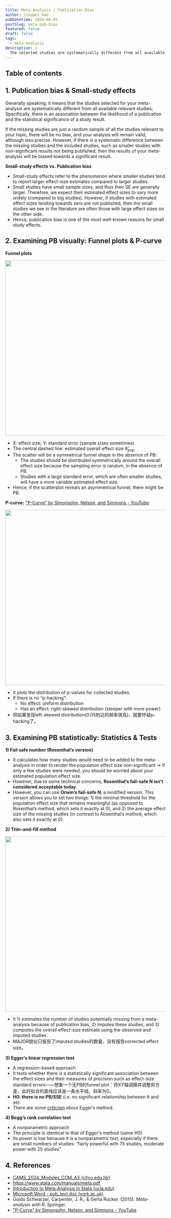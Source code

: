```yaml
---
title: Meta-Analysis | Publication Bias
author: Jingwei Gao
pubDatetime: 2024-06-01
postSlug: meta-pub-bias
featured: false
draft: false
tags:
  - meta-analysis
description: >
  The selected studies are systematically different from all available relevant studies.
---
```


## Table of contents

## 1. Publication bias & Small-study effects

Generally speaking, it means that the studies selected for your meta-analysis are systematically different from all available relevant studies; Specifically, there is an association between the likelihood of a publication and the statistical significance of a study result.

If the missing studies are just a random sample of all the studies relevant to your topic, there will be no bias, and your analysis will remain valid, although less precise. However, if there is a systematic difference between the missing studies and the included studies, such as smaller studies with non-significant results not being published, then the results of your meta-analysis will be biased towards a significant result.

**Small-study effects vs. Publication bias**

- Small-study effects refer to the phenomenon where smaller studies tend to report larger effect-size estimates compared to larger studies.
- Small studies have small sample sizes, and thus their SE are generally larger. Therefore, we expect their estimated effect sizes to vary more widely (compared to big studies). However, if studies with estimated effect sizes tending towards zero are not published, then the small studies we see in the literature are often those with large effect sizes on the other side.
- Hence, publication bias is one of the most well-known reasons for small study effects.

## 2. Examining PB visually: Funnel plots & P-curve

**Funnel plots**

<img src="/assets/meta-pub-bias-1.png" width="550">

- X: effect size; Y: standard error (sample sizes sometimes)
- The central dashed line: estimated overall effect size $\hat{\theta}_{pop}$
- The scatter will be a symmetrical funnel shape in the absence of PB:
  - The studies should be distributed symmetrically around the overall effect size because the sampling error is random, in the absence of PB.
  - Studies with a large standard error, which are often smaller studies, will have a more variable estimated effect size.
- Hence, if the scatterplot reveals an asymmetrical funnel, there might be PB.

**P-curve:** ["P-Curve" by Simonsohn, Nelson, and Simmons - YouTube](https://www.youtube.com/watch?v=V7pvYLZkcK4)

<img src="/assets/meta-pub-bias-2.png" width="550">

- It plots the distribution of p-values for collected studies.
- If there is no “p-hacking”:
  - No effect: uniform distribution
  - Has an effect: right-skewed distribution (steeper with more power)
- 但如果发现left-skewed distribution(0.05附近的频率很高)，就要怀疑p-hacking了。

## 3. Examining PB statistically: Statistics & Tests

**1) Fail safe number (Rosenthal’s version)**

- It calculates how many studies would need to be added to the meta-analysis in order to render the population effect size non-significant → If only a few studies were needed, you should be worried about your estimated population effect size.
- However, due to some technical concerns, **Rosenthal’s fail-safe N isn’t considered acceptable today**.
- However, you can use **Orwin’s fail-safe N**, a modified version. This version allows you to set two things: 1) the minimal threshold for the population effect size that remains meaningful (as opposed to Rosenthal’s method, which sets it exactly at 0), and 2) the average effect size of the missing studies (in contrast to Rosenthal’s method, which also sets it exactly at 0).

**2) Trim-and-fill method**

<img src="/assets/meta-pub-bias-3.png" width="550">

- It 1) estimates the number of studies potentially missing from a meta-analysis because of publication bias, 2) imputes these studies, and 3) computes the overall effect-size estimate using the observed and imputed studies.
- MAJOR貌似只报告了imputed studies的数量，没有报告corrected effect size。

**3) Egger’s linear regression test**

- A regression-based approach
- It tests whether there is a statistically significant association between the effect sizes and their measures of precision such as effect-size standard errors——想象一个无PB的funnel plot：将XY轴调换并调整异方差，此时拟合的直线应该是一条水平线，斜率为0。
- **H0: there is no PB/SSE** (i.e. no significant relationship between θ and se).
- There are some [criticism](https://www-users.york.ac.uk/~mb55/msc/systrev/week7/pub_text.pdf) about Egger’s method.

**4) Begg’s rank correlation test**

- A nonparametric approach
- The principle is identical to that of Egger's method (same H0)
- Its power is low because it is a nonparametric test, especially if there are small numbers of studies: “fairly powerful with 75 studies, moderate power with 25 studies”.

## 4. References

- [CAMS_2024_Modules_COM_A3 (cityu.edu.hk)](https://www.cityu.edu.hk/class/research/cams/posters/cams_2024_modules_0527.pdf)
- https://www.stata.com/manuals/meta.pdf
- [Introduction to Meta-Analysis in Stata (ucla.edu)](https://stats.oarc.ucla.edu/stata/seminars/introduction-to-meta-analysis-in-stata/)
- [Microsoft Word - pub_text.doc (york.ac.uk)](https://www-users.york.ac.uk/~mb55/msc/systrev/week7/pub_text.pdf)
- Guido Schwarzer, Carpenter, J. R., & Gerta Rücker. (2015). *Meta-analysis with R*. Springer.
- ["P-Curve" by Simonsohn, Nelson, and Simmons - YouTube](https://www.youtube.com/watch?v=V7pvYLZkcK4)
